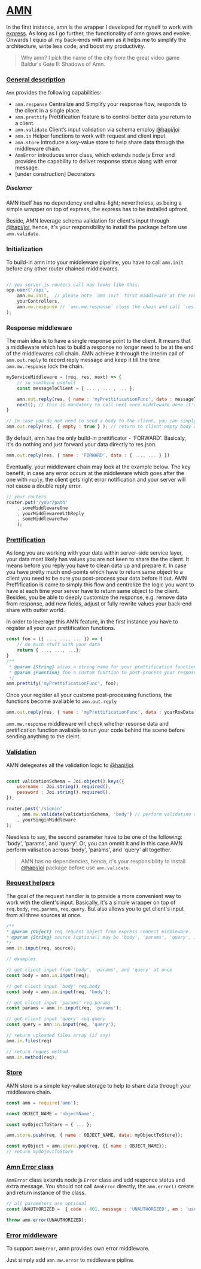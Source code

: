 # [AMN](#amn)

In the first instance, amn is the wrapper I developed for myself to work with [express](https://expressjs.com/). As long as I go further, the functionality of amn grows and evolve. Onwards I equip all my back-ends with amn as it helps me to simplify the architecture, write less code, and boost my productivity.

> Why amn? I pick the name of the city from the great video game Baldur's Gate II: Shadows of Amn.

### [General description](#general-description)
`Amn` provides the following capabilities:
- `amn.response` Centralize and Simplify your response flow, responds to the client in a single place.
- `amn.prettify` Prettification feature is to control better data you return to a client.
- `amn.validate` Client’s input validation via schema employ [@hapi/joi](https://hapi.dev/)
- `amn.in` Helper functions to work with request and client input.
- `amn.store` Introduce a key-value store to help share data through the middleware chain.
- `AmnError` introduces error class, which extends node js Error and provides the capability to deliver response status along with error message.
- [under construction] Decorators


##### Disclamer

AMN itself has no dependency and ultra-light; nevertheless, as being a simple wrapper on top of express, the express has to be installed upfront.

Beside, AMN leverage schema validation for client's input through [@hapi/joi](https://hapi.dev/), hence, it's your responsibility to install the package before use `amn.validate`.

### Initialization

To build-in amn into your middleware pipeline, you have to call `amn.init` before any other router chained middlewares.
```javascript

// you server.js routers call may looks like this.
app.user('/api', 
    amn.mw.init,  // please note `amn init` first middleware at the router middlewares pipeline
    yourControllers, 
    amn.mw.response // `amn.mw.response` close the chain and call `res.json(...) 
);
```

### Response middleware

The main idea is to have a single response point to the client. It means that a middleware which has to build a response no longer need to be at the end of the middlewares call chain. 
AMN achieve it through the interim call of `amn.out.reply` to record reply message and keep it till the time `amn.mw.response` lock the chain.

```javascript 
myServiceMiddleware = (req, res, next) => {
    // so somthing usefull 
    const messageToClient = { ... , ... , ... };

    amn.out.reply(res, { name : 'myPrettificationFunc', data : messageToClient} ); // amn.out.reply store data and alias for prettification
    next(); // this is mandatory to call next once middleware done it's job
}

// In case you do not need to send a body to the client, you can simply call amn.out.reply wity empty - true
amn.out.reply(res, { empty : true } ); // return to client empty body and status 201
```

By default, amn has the only build-in prettificator - 'FORWARD'.
Basicaly, it's do nothing and just forward your data directly to res.json.

```javascript
amn.out.reply(res, { name : 'FORWARD', data : { ..., ... } })
```

Eventually, your middleware chain may look at the example below. 
The key benefit, in case any error occurs at the middleware which goes after the one with `reply`, the client gets right error notification and your server will not cause a double reply error.

```javascript
// your routers 
router.put('/your/path' 
    , someMiddlewareOne
    , yourMiddlewareWithReply
    , someMiddlewareTwo
    );
```

### [Prettification](#amn-prettification)

As long you are working with your data within server-side service layer, your data most likely has values you are not keen to share the the client. 
It means before you reply you have to clean data up and prepare it. In case you have pretty much end-points which have to return same object to a client you need to be sure you post-process your data before it out.
AMN Preffification is came to simply this flow and centrolize the logic you want to have at each time your server have to return same object to the client. 
Besides, you be able to deeply customize the response, e.g. remove data from response, add new fields, adjust or fully rewrite values your back-end share with outter world.

In order to leverage this AMN feature, in the first instance you have to register all your own prettification functions. 

```javascript 
const foo = ({ ..., ..., ... }) => {
    // do much stuff with your data
    return { ..., ..., ...};
}
/**
 * @param {String} alias a string name for your prettification function.
 * @param {Function} foo a custom function to post-process your resposnce data
 */
amn.prettify('myPrettificationFunc', foo); 
```

Once your register all your custome post-processing functions, the functions become avaliable to `amn.out.reply`

```javascript 
amn.out.reply(res, { name : 'myPrettificationFunc', data : yourRowData } ); // amn.out.reply store data and alias for prettification
```

`amn.mw.response` middleware will check whether resonse data and pretification function avaliable to run your code behind the scene before sending anything to the cleint.

### [Validation](#amn-validation)

AMN delegeates all the validation logic to [@hapi/joi](https://hapi.dev/).

```javascript 

const validationSchema = Joi.object().keys({
    username : Joi.string().required(),
    password : Joi.string().required(),
});

router.post('/signin'
    , amn.mw.validate(validationSchema, 'body') // perform validatino only fot 'body'
    , yourSinginMiddleware
);
```

Needless to say, the second parameter have to be one of the following: 'body', 'params', and 'query'. Or, you can ommit it and in this case AMN perform valisation across 'body', 'params', and 'query' all together.

> AMN has no dependencies, hence, it's your responsibility to install [@hapi/joi](https://hapi.dev/) package before use `amn.validate`.

### [Request helpers](#amn-request-helpers)

The goal of the request handler is to provide a more convenient way to work with the client's input. Basically, it's a simple wrapper on top of `req.body`, `req.params`, `req.query`. But also allows you to get client's input from all three sources at once.

```javascript
/**
* @param {Object} req request object from express connect middleware
* @param {String} source [optional] may be 'body', 'params', 'query', if ommited set all thogether.
*/
amn.in.input(req, source);
```

```javascript
// examples 

// get client input from 'body', 'params', and 'query' at once
const body = amn.in.input(req);

// get client input 'body' req.body
const body = amn.in.input(req, 'body');

// get client input 'params' req.params
const params = amn.in.input(req, 'params');

// get client input 'query' req.query
const query = amn.in.input(req, 'query');
```

```javascript
// return uploaded files array (if any)
amn.in.files(req)
```

```javascript
// return reques method
amn.in.method(req);
```

### [Store](#amn-store)

AMN store is a simple key-value storage to help to share data through your middleware chain.

```javascript
const amn = require('amn');

const OBJECT_NAME = 'objectName';

const myObjectToStore = { ... };

amn.store.push(req, { name : OBJECT_NAME, data: myObjectToStore});

const myObject = amn.store.pop(req, {{ name : OBJECT_NAME});
// return myObjectToStore
```

### [Amn Error class](#amn-error-class)

`AmnError` class extends node js `Error` class and add responce status and extra message. 
You should not call `AmnError` directly, the `amn.error()` create and return instance of the class.

```javascript
// all parameters are optional
const UNAUTHORIZED =  { code : 401, message : 'UNAUTHORIZED', em : 'user is not authorized' };

throw amn.error(UNAUTHORIZED);
```

### [Error middleware](#amn-error-handler)
To support `AmnError`, amn provides own error middleware.

Just simply add `amn.mw.error` to middleware pipline.

